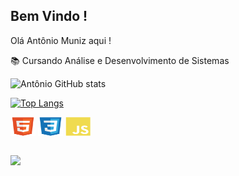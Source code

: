 ## Bem Vindo ! 
Olá Antônio Muniz aqui !

📚 Cursando Análise e Desenvolvimento de Sistemas



<div> 
    
![ Antônio GitHub stats](https://github-readme-stats.vercel.app/api?username=antonioemj&show_icons=true&theme=radical&bg_color=30,0d0d0d,191919&title_color=fff&text_color=fff&icon_color=79ff97)
 
[![Top Langs](https://github-readme-stats.vercel.app/api/top-langs/?username=antonioemj&layout=compact&theme=radical&bg_color=30,0d0d0d,191919&title_color=fff&text_color=fff&icon_color=79ff97)](https://github.com/antonioemj/github-readme-stats)


      
  <img align="center" alt="tay-HTML" height="30" width="40" src="https://raw.githubusercontent.com/devicons/devicon/master/icons/html5/html5-original.svg" style="max-width: 100%;">
  <img align="center" alt="tay-CSS" height="30" width="40" src="https://raw.githubusercontent.com/devicons/devicon/master/icons/css3/css3-original.svg" style="max-width: 100%;">
    <img align="center" alt="tay-Js" height="30" width="40" src="https://raw.githubusercontent.com/devicons/devicon/master/icons/javascript/javascript-plain.svg" style="max-width: 100%;">
   <br></br> 
  
<a href="https://www.linkedin.com/in/ant%C3%B4nio-eust%C3%A1quio/" target="_blank"><img src="https://img.shields.io/badge/-LinkedIn-%230077B5?style=for-the-badge&logo=linkedin&logoColor=white" target="_blank"></a>

</div>
